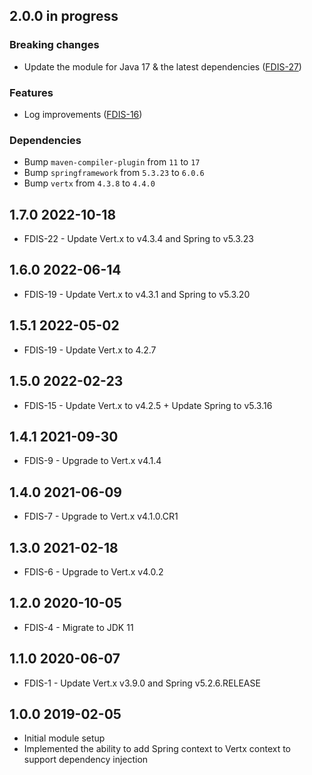 ## 2.0.0 in progress
### Breaking changes
* Update the module for Java 17 & the latest dependencies ([FDIS-27](https://issues.folio.org/browse/FDIS-27)) 

### Features
* Log improvements ([FDIS-16](https://issues.folio.org/browse/FDIS-16))

### Dependencies
* Bump `maven-compiler-plugin` from `11` to `17`
* Bump `springframework` from `5.3.23` to `6.0.6`
* Bump `vertx` from `4.3.8` to `4.4.0`

## 1.7.0 2022-10-18
* FDIS-22 - Update Vert.x to v4.3.4 and Spring to v5.3.23

## 1.6.0 2022-06-14
* FDIS-19 - Update Vert.x to v4.3.1 and Spring to v5.3.20

## 1.5.1 2022-05-02
 * FDIS-19 - Update Vert.x to 4.2.7

## 1.5.0 2022-02-23
 * FDIS-15 - Update Vert.x to v4.2.5 + Update Spring to v5.3.16

## 1.4.1 2021-09-30
 * FDIS-9 - Upgrade to Vert.x v4.1.4

## 1.4.0 2021-06-09
 * FDIS-7 - Upgrade to Vert.x v4.1.0.CR1

## 1.3.0 2021-02-18
 * FDIS-6 - Upgrade to Vert.x v4.0.2

## 1.2.0 2020-10-05
 * FDIS-4 - Migrate to JDK 11

## 1.1.0 2020-06-07
 * FDIS-1 - Update Vert.x v3.9.0 and Spring v5.2.6.RELEASE

## 1.0.0 2019-02-05
 * Initial module setup
 * Implemented the ability to add Spring context to Vertx context to support dependency injection
